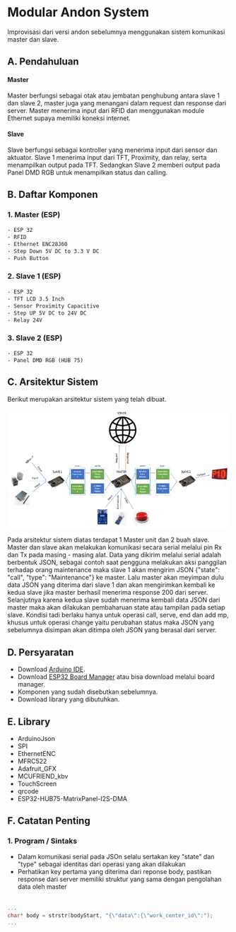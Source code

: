 # Modular Andon System
Improvisasi dari versi andon sebelumnya menggunakan sistem komunikasi master dan slave.

## A. Pendahuluan
#### Master
Master berfungsi sebagai otak atau jembatan penghubung antara slave 1 dan slave 2, master juga yang menangani dalam request dan response dari server. Master menerima input dari RFID dan menggunakan module Ethernet supaya memiliki koneksi internet.

#### Slave
Slave berfungsi sebagai kontroller yang menerima input dari sensor dan aktuator. Slave 1 menerima input dari TFT, Proximity, dan relay, serta menampilkan output pada TFT. Sedangkan Slave 2 memberi output pada Panel DMD RGB untuk menampilkan status dan calling.

## B. Daftar Komponen

### 1. Master (ESP)
    - ESP 32
    - RFID
    - Ethernet ENC28J60
    - Step Down 5V DC to 3.3 V DC
    - Push Button

### 2. Slave 1 (ESP)
    - ESP 32
    - TFT LCD 3.5 Inch
    - Sensor Proximity Capacitive
    - Step UP 5V DC to 24V DC
    - Relay 24V

### 3. Slave 2 (ESP)
    - ESP 32
    - Panel DMD RGB (HUB 75)

## C. Arsitektur Sistem

Berikut merupakan arsitektur sistem yang telah dibuat.

![system](/images/system_architecture.PNG)

Pada arsitektur sistem diatas terdapat 1 Master unit dan 2 buah slave. Master dan slave akan melakukan komunikasi secara serial melalui pin Rx dan Tx pada masing - masing alat. Data yang dikirim melalui serial adalah berbentuk JSON, sebagai contoh saat pengguna melakukan aksi panggilan terhadap orang maintenance maka slave 1 akan mengirim JSON {"state": "call", "type": "Maintenance"} ke master. Lalu master akan meyimpan dulu data JSON yang diterima dari slave 1 dan akan mengirimkan kembali ke kedua slave jika master berhasil menerima response 200 dari server. Selanjutnya karena kedua slave sudah menerima kembali data JSON dari master maka akan dilakukan pembaharuan state atau tampilan pada setiap slave. Kondisi tadi berlaku hanya untuk operasi call, serve, end dan add mp, khusus untuk operasi change yaitu perubahan status maka JSON yang sebelumnya disimpan akan ditimpa oleh JSON yang berasal dari server.

## D. Persyaratan
- Download [Arduino IDE](https://www.arduino.cc/en/software).
- Download [ESP32 Board Manager](https://github.com/iotechbugs/esp32-arduino) atau bisa download melalui board manager.
- Komponen yang sudah disebutkan sebelumnya.
- Download library yang dibutuhkan.

## E. Library
- ArduinoJson
- SPI
- EthernetENC
- MFRC522
- Adafruit_GFX
- MCUFRIEND_kbv
- TouchScreen
- qrcode
- ESP32-HUB75-MatrixPanel-I2S-DMA

## F. Catatan Penting

### 1. Program / Sintaks
- Dalam komunikasi serial pada JSOn selalu sertakan key "state" dan "type" sebagai identitas dari operasi yang akan dilakukan
- Perhatikan key pertama yang diterima dari reponse body, pastikan response dari server memiliki struktur yang sama dengan pengolahan data oleh master
```c++

...
char* body = strstr(bodyStart, "{\"data\":{\"work_center_id\":");
...

```